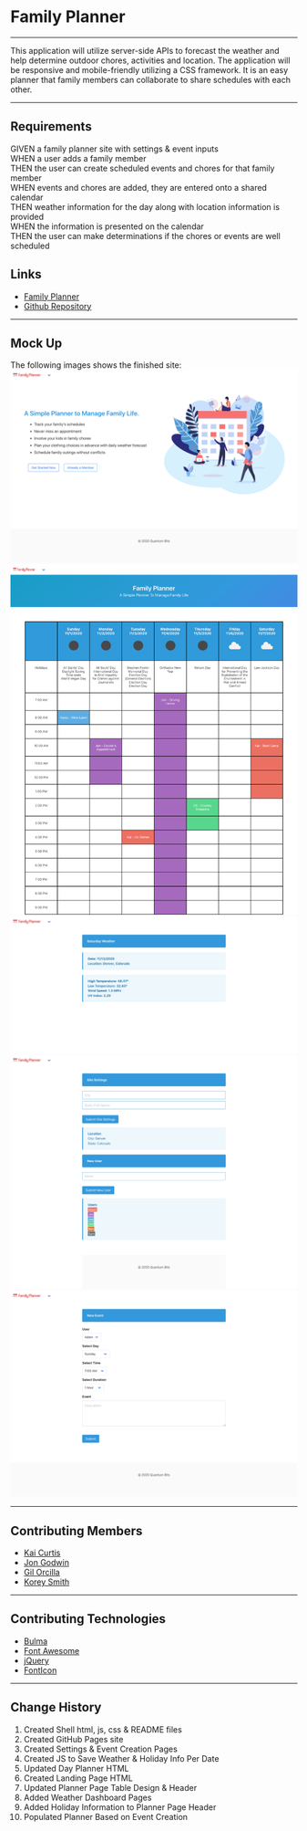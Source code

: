 # Family Planner

---

This application will utilize server-side APIs to forecast the weather and help determine outdoor chores, activities and location. The application will be responsive and mobile-friendly utilizing a CSS framework. It is an easy planner that family members can collaborate to share schedules with each other.

---

## Requirements

GIVEN a family planner site with settings & event inputs \
WHEN a user adds a family member \
THEN the user can create scheduled events and chores for that family member \
WHEN events and chores are added, they are entered onto a shared calendar \
THEN weather information for the day along with location information is provided \
WHEN the information is presented on the calendar \
THEN the user can make determinations if the chores or events are well scheduled

## Links

* [Family Planner](https://jondnv.github.io/FamilyPlanner/)
* [Github Repository](https://github.com/JonDnv/FamilyPlannerd)
  
---

## Mock Up

The following images shows the finished site:
![Landing Page](./assets/Family-Planner_MainPage.png)
![Day Planner Page](./assets/Family-Planner.png)
![Weather Dashboard](assets/Weather-Dashboard.png)
![Settings Page](./assets/SettingsPage.png)
![Event Creation Page](./assets/New-Event-Page.png)

---

## Contributing Members

* [Kai Curtis](https://github.com/kaiasahite)
* [Jon Godwin](https://github.com/JonDnv)
* [Gil Orcilla](https://github.com/gilorcilla)
* [Korey Smith](https://github.com/smithrkorey)

---

## Contributing Technologies

* [Bulma](https://bulma.io/)
* [Font Awesome](https://fontawesome.com/)
* [jQuery](https://jquery.com/)
* [FontIcon](https://gauger.io/fonticon/)

---

## Change History

 1. Created Shell html, js, css & README files
 2. Created GitHub Pages site
 3. Created Settings & Event Creation Pages
 4. Created JS to Save Weather & Holiday Info Per Date
 5. Updated Day Planner HTML
 6. Created Landing Page HTML
 7. Updated Planner Page Table Design & Header
 8. Added Weather Dashboard Pages
 9. Added Holiday Information to Planner Page Header
 10. Populated Planner Based on Event Creation
